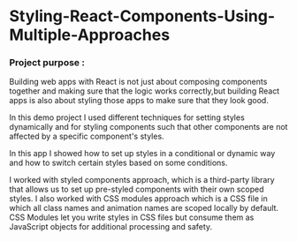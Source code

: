 # Styling-React-Components-Using-Multiple-Approaches


### Project purpose :

Building web apps with React is not just about composing components together and making sure that the logic works correctly,but building React apps is also about styling those apps to make sure that they look good.


In this demo project I used different techniques for setting styles dynamically and for styling components such that other components are not affected by a specific component's styles.


In this app I showed how to set up styles in a conditional or dynamic way and how to switch certain styles based on some conditions. 

I worked with styled components approach, which is a third-party library that allows us to set up pre-styled components with their own scoped styles. I also worked with CSS modules approach which is a CSS file in which all class names and animation names are scoped locally by default. CSS Modules let you write styles in CSS files but consume them as JavaScript objects for additional processing and safety.


